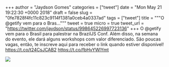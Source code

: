 
+++
author = "Jaydson Gomes"
categories = ["tweet"]
date = "Mon May 21 19:22:30 +0000 2018"
draft = false
slug = "0fe7828f4fc11c823c9114f1381a0ceb4a0337ad"
tags = ["tweet"]
title = """O @getify vem para o Bras..."""
tweet = true
micro = true
tweet_url = "https://twitter.com/jaydson/status/998645226997723136"
+++
O @getify vem para o Brasil para palestrar na BrazilJS Conf.
Além disso, na semana do evento, ele dará alguns workshops com valor diferenciado. São poucas vagas, então, te inscreve aqui para receber o link quando estiver disponível!
https://t.co/t24CsJCAB2 https://t.co/fbHvYWlYmt

![](/images/tweet-media/998645226997723136-DdvmOdjV4AA_ys5.jpg)